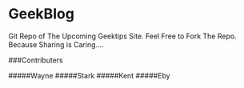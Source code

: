 GeekBlog
========

Git Repo of The Upcoming Geektips Site. Feel Free to Fork The Repo. Because Sharing is Caring....







###Contributers 

#####Wayne 
#####Stark
#####Kent
#####Eby

